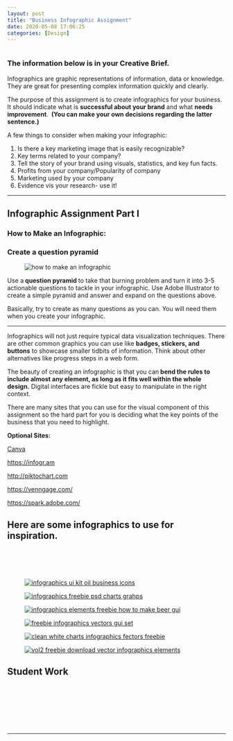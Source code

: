 ```yaml
---
layout: post
title: "Business Infographic Assignment"
date: 2020-05-08 17:06:25
categories: [Design]
---
```


<div class="madtinker_main"><img src="https://s3.amazonaws.com/image-control-storage/2020/02/25160925/what-is-an-infographic1.jpg" alt="" /></div>

<h3><strong>The information below is in your Creative Brief.</strong></h3>

<p>Infographics are graphic representations of information, data or knowledge. They are great for presenting complex information quickly and clearly. </p>

<p>The purpose of this assignment is to create infographics for your business. It should indicate what is&nbsp;<strong>successful about your brand</strong>&nbsp;and what&nbsp;<strong>needs improvement</strong>.&nbsp;<strong>&nbsp;(You can make your own decisions regarding the latter sentence.)</strong></p>

<p>A few things to consider when making your infographic:</p>

<ol><li>Is there a key marketing image that is easily recognizable?</li><li>Key terms related to your&nbsp;company?</li><li>Tell the story of your brand using visuals, statistics, and key fun facts.</li><li>Profits from your company/Popularity of company</li><li>Marketing used by your company</li><li>Evidence vis your research- use it!</li></ol>

<hr/>

<h2>Infographic Assignment Part I</h2>

<h3><strong>How to Make an Infographic:</strong></h3>

<h3><strong>Create a question pyramid</strong></h3>

<div class="madtinker_main"><figure><img src="https://s3.amazonaws.com/image-control-storage/2020/02/24151608/how-to-make-an-infographic-25-35.png" alt="how to make an infographic" class="wp-image-13677" title="how to make an infographic"/></figure></div>

<p>Use a<strong>&nbsp;question pyramid&nbsp;</strong>to take that burning problem and turn it into 3-5 actionable questions to tackle in your infographic. Use Adobe Illustrator to create a simple pyramid and answer and expand on the questions above.</p>

<p>Basically, try to create as many questions as you can. You will need them when you create your infographic.</p>

<hr class="wp-block-separator"/>
							
		
<p>Infographics will not just require typical&nbsp;data&nbsp;visualization techniques. There are other common graphics you can use like&nbsp;<strong>badges, stickers, and buttons</strong>&nbsp;to showcase smaller tidbits of&nbsp;information. Think about other alternatives like progress steps in a web form.</p>

<p>The beauty of creating an infographic is that you can<strong>&nbsp;bend the rules to include almost any element, as long as it fits well within the whole design.</strong>&nbsp;Digital interfaces are fickle but easy to manipulate in the right context.</p>

<p>There are many sites that you can use for the visual component of this assignment so the hard part for you is deciding what the key points of the business that you need to highlight.</p>

<p><strong>Optional Sites:</strong></p>

<p><a href="https://www.canva.com/create/infographics" target="_blank" rel="noreferrer noopener" aria-label="Canva (opens in a new tab)">Canva</a></p>

<p><a href="https://infogr.am">https://infogr.am</a></p>

<p><a href="http://piktochart.com">http://piktochart.com</a></p>

<p><a href="https://venngage.com/">https://venngage.com/</a>&nbsp;</p>

<p><a href="https://spark.adobe.com/">https://spark.adobe.com/</a></p>

<h2>Here are some infographics to use for inspiration.&nbsp;</h2>

<figure class="madtinker_main"><img src="https://s3.amazonaws.com/image-control-storage/2020/02/05185032/animal-lib-queensland-chart.jpg" alt="" class="wp-image-55559"/></figure>

<div class="madtinker_main"><figure class="aligncenter size-large"><img src="https://s3.amazonaws.com/image-control-storage/2020/02/25160855/Infographics-Functions-Art-As-Therapy-2-2.jpg" alt="" class="wp-image-54833"/></figure></div>

<figure class="madtinker_main"><img src="https://s3.amazonaws.com/image-control-storage/2020/02/07143311/transparency.png" alt="" class="wp-image-55564" srcset="https://s3.amazonaws.com/image-control-storage/2020/02/07143311/transparency.png 1000w, https://s3.amazonaws.com/image-control-storage/2020/02/07143311/transparency-768x499.png 768w" sizes="(max-width: 1000px) 100vw, 1000px" /></figure>

<div class="madtinker_main"><figure class="aligncenter size-full"><img src="https://s3.amazonaws.com/image-control-storage/2020/02/25160916/educational-infographic-bluebloc-notes-the-blog-infografia-ingles-el-presente-simple.jpg" alt="" class="wp-image-54834" srcset="https://s3.amazonaws.com/image-control-storage/2020/02/25160916/educational-infographic-bluebloc-notes-the-blog-infografia-ingles-el-presente-simple.jpg 736w, https://s3.amazonaws.com/image-control-storage/2020/02/25160916/educational-infographic-bluebloc-notes-the-blog-infografia-ingles-el-presente-simple-445x1536.jpg 445w, https://s3.amazonaws.com/image-control-storage/2020/02/25160916/educational-infographic-bluebloc-notes-the-blog-infografia-ingles-el-presente-simple-593x2048.jpg 593w" sizes="(max-width: 736px) 100vw, 736px" /></figure></div>

<div class="madtinker_main"><figure class="aligncenter size-full"><img src="https://s3.amazonaws.com/image-control-storage/2020/02/25160957/Marketing-Infographic-Infographic-5-Simple-Hacks-to-Sharpen-Your-Emotional-Intelligence-1.jpg" alt="" class="wp-image-54837" srcset="https://s3.amazonaws.com/image-control-storage/2020/02/25160957/Marketing-Infographic-Infographic-5-Simple-Hacks-to-Sharpen-Your-Emotional-Intelligence-1.jpg 736w, https://s3.amazonaws.com/image-control-storage/2020/02/25160957/Marketing-Infographic-Infographic-5-Simple-Hacks-to-Sharpen-Your-Emotional-Intelligence-1-458x1024.jpg 458w, https://s3.amazonaws.com/image-control-storage/2020/02/25160957/Marketing-Infographic-Infographic-5-Simple-Hacks-to-Sharpen-Your-Emotional-Intelligence-1-688x1536.jpg 688w" sizes="(max-width: 736px) 100vw, 736px" /></figure></div>

<div class="madtinker_main"><figure class="aligncenter"><a href="http://xooplate.com/template/details/11236-oil-theme-business-infographics-vector-chart"><img src="https://s3.amazonaws.com/image-control-storage/blog-images/2016/11/27185058/oil-themed-graphics.jpg" alt="infographics ui kit oil business icons"/></a></figure></div>

<div class="madtinker_main"><figure class="aligncenter"><a href="http://www.cssauthor.com/beautiful-infographic-elements-psd-for-free-download/"><img src="https://s3.amazonaws.com/image-control-storage/blog-images/2016/11/27185052/unique-charts.jpg" alt="infographics freebie psd charts grahps"/></a></figure></div>

<div class="madtinker_main"><figure class="aligncenter"><a href="http://www.webbyarts.com/free-vector-downloads/how-to-make-beer-vector-infographics.html"><img src="https://s3.amazonaws.com/image-control-storage/blog-images/2016/11/27185051/how-to-make-beer-infographic-freebie.jpg" alt="infographics elements freebie how to make beer gui"/></a></figure></div>

<div class="madtinker_main"><figure class="aligncenter"><a href="http://www.pixeden.com/vector-objects/infographic-vector-elements"><img src="https://s3.amazonaws.com/image-control-storage/blog-images/2016/11/27185044/pixeden-vector-set-01.jpg" alt="freebie infographics vectors gui set"/></a></figure></div>

<div class="madtinker_main"><figure class="aligncenter"><a href="http://www.pixeden.com/vector-objects/infographic-vector-elements-vol2"><img src="https://s3.amazonaws.com/image-control-storage/blog-images/2016/11/27185042/pixeden-vector-set-02.jpg" alt="clean white charts infographics fectors freebie"/></a></figure></div>

<div class="madtinker_main"><figure class="aligncenter"><a href="http://wegraphics.net/downloads/free-vector-infographic-vol2/"><img src="https://s3.amazonaws.com/image-control-storage/blog-images/2016/11/27185026/wegraphics-vol2-freebie-elements.jpg" alt="vol2 freebie download vector infographics elements"/></a></figure></div>

<h2>Student Work</h2>

<div class="madtinker_main"><figure class="aligncenter"><a href="https://s3.amazonaws.com/image-control-storage/blog-images/2018/04/11082253/Binder1_Page_5.jpg" data-slb-active="1" data-slb-asset="993037623" data-slb-group="54672"><img src="https://s3.amazonaws.com/image-control-storage/blog-images/2018/04/11082253/Binder1_Page_5.jpg" alt="" class="wp-image-16827" srcset="https://s3.amazonaws.com/image-control-storage/blog-images/2018/04/11082253/Binder1_Page_5.jpg 7200w, https://s3.amazonaws.com/image-control-storage/blog-images/2018/04/11082253/Binder1_Page_5-768x512.jpg 768w, https://s3.amazonaws.com/image-control-storage/blog-images/2018/04/11082253/Binder1_Page_5-1024x683.jpg 1024w" sizes="(max-width: 7200px) 100vw, 7200px" /></a></figure></div>

<div class="madtinker_main"><figure class="aligncenter"><a href="https://s3.amazonaws.com/image-control-storage/blog-images/2018/04/11082256/Binder1_Page_6.jpg" data-slb-active="1" data-slb-asset="782393903" data-slb-group="54672"><img src="https://s3.amazonaws.com/image-control-storage/blog-images/2018/04/11082256/Binder1_Page_6.jpg" alt="" class="wp-image-16828" srcset="https://s3.amazonaws.com/image-control-storage/blog-images/2018/04/11082256/Binder1_Page_6.jpg 2800w, https://s3.amazonaws.com/image-control-storage/blog-images/2018/04/11082256/Binder1_Page_6-768x466.jpg 768w, https://s3.amazonaws.com/image-control-storage/blog-images/2018/04/11082256/Binder1_Page_6-1024x622.jpg 1024w" sizes="(max-width: 2800px) 100vw, 2800px" /></a></figure></div>

<div class="madtinker_main"><figure class="aligncenter"><a href="https://s3.amazonaws.com/image-control-storage/blog-images/2018/04/11082517/Binder1_Page_3.png" data-slb-active="1" data-slb-asset="178053711" data-slb-group="54672"><img src="https://s3.amazonaws.com/image-control-storage/blog-images/2018/04/11082517/Binder1_Page_3.png" alt="" class="wp-image-16829" srcset="https://s3.amazonaws.com/image-control-storage/blog-images/2018/04/11082517/Binder1_Page_3.png 2000w, https://s3.amazonaws.com/image-control-storage/blog-images/2018/04/11082517/Binder1_Page_3-768x1144.png 768w, https://s3.amazonaws.com/image-control-storage/blog-images/2018/04/11082517/Binder1_Page_3-687x1024.png 687w" sizes="(max-width: 2000px) 100vw, 2000px" /></a></figure></div>

<div class="madtinker_main"><figure class="aligncenter"><a href="https://s3.amazonaws.com/image-control-storage/blog-images/2018/04/11083055/infographic-4.png" data-slb-active="1" data-slb-asset="2093493281" data-slb-group="54672"><img src="https://s3.amazonaws.com/image-control-storage/blog-images/2018/04/11083055/infographic-4.png" alt="" class="wp-image-16830" srcset="https://s3.amazonaws.com/image-control-storage/blog-images/2018/04/11083055/infographic-4.png 2000w, https://s3.amazonaws.com/image-control-storage/blog-images/2018/04/11083055/infographic-4-768x526.png 768w, https://s3.amazonaws.com/image-control-storage/blog-images/2018/04/11083055/infographic-4-1024x701.png 1024w" sizes="(max-width: 2000px) 100vw, 2000px" /></a></figure></div>

<div class="madtinker_main"><figure class="aligncenter"><a href="https://s3.amazonaws.com/image-control-storage/blog-images/2018/04/11083312/Binder12_Page_2.png" data-slb-active="1" data-slb-asset="2124765369" data-slb-group="54672"><img src="https://s3.amazonaws.com/image-control-storage/blog-images/2018/04/11083312/Binder12_Page_2.png" alt="" class="wp-image-16831" srcset="https://s3.amazonaws.com/image-control-storage/blog-images/2018/04/11083312/Binder12_Page_2.png 2000w, https://s3.amazonaws.com/image-control-storage/blog-images/2018/04/11083312/Binder12_Page_2-768x512.png 768w, https://s3.amazonaws.com/image-control-storage/blog-images/2018/04/11083312/Binder12_Page_2-1024x682.png 1024w" sizes="(max-width: 2000px) 100vw, 2000px" /></a></figure></div>

<figure class="madtinker_main"><img src="https://s3.amazonaws.com/image-control-storage/2020/02/21175407/InfoGraph-683x1024.jpg" alt="" class="wp-image-54697" srcset="https://s3.amazonaws.com/image-control-storage/2020/02/21175407/InfoGraph-683x1024.jpg 683w, https://s3.amazonaws.com/image-control-storage/2020/02/21175407/InfoGraph-768x1152.jpg 768w, https://s3.amazonaws.com/image-control-storage/2020/02/21175407/InfoGraph-1024x1536.jpg 1024w, https://s3.amazonaws.com/image-control-storage/2020/02/21175407/InfoGraph-1365x2048.jpg 1365w, https://s3.amazonaws.com/image-control-storage/2020/02/21175407/InfoGraph-scaled.jpg 1707w" sizes="(max-width: 683px) 100vw, 683px" /></figure>

<figure class="madtinker_main"><img src="https://s3.amazonaws.com/image-control-storage/2020/02/21175413/2020-02-21-16_51_36-Window.png" alt="" class="wp-image-54698" srcset="https://s3.amazonaws.com/image-control-storage/2020/02/21175413/2020-02-21-16_51_36-Window.png 1000w, https://s3.amazonaws.com/image-control-storage/2020/02/21175413/2020-02-21-16_51_36-Window-768x549.png 768w" sizes="(max-width: 1000px) 100vw, 1000px" /></figure>

<figure class="madtinker_main"><img src="https://s3.amazonaws.com/image-control-storage/2020/02/21175419/2020-02-21-16_50_36-Window.png" alt="" class="wp-image-54699" srcset="https://s3.amazonaws.com/image-control-storage/2020/02/21175419/2020-02-21-16_50_36-Window.png 933w, https://s3.amazonaws.com/image-control-storage/2020/02/21175419/2020-02-21-16_50_36-Window-768x510.png 768w" sizes="(max-width: 933px) 100vw, 933px" /></figure>
			
---

